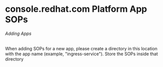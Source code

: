 # console.redhat.com Platform App SOPs

###### Adding Apps

When adding SOPs for a new app, please create a directory in this location with the app name (example, "ingress-service").  Store the SOPs inside that directory

